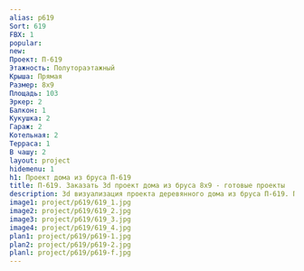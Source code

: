 ```yaml
---
alias: p619
Sort: 619
FBX: 1
popular: 
new: 
Проект: П-619
Этажность: Полутораэтажный
Крыша: Прямая
Размер: 8х9
Площадь: 103
Эркер: 2
Балкон: 1
Кукушка: 2
Гараж: 2
Котельная: 2
Терраса: 1
В чашу: 2
layout: project
hidemenu: 1
h1: Проект дома из бруса П-619
title: П-619. Заказать 3d проект дома из бруса 8х9 - готовые проекты
description: 3d визуализация проекта деревянного дома из бруса П-619. Площадь 103 м2, размер 8х9. Вы можете внести любые изменения в проект.
image1: project/p619/619_1.jpg
image2: project/p619/619_2.jpg
image3: project/p619/619_3.jpg
image4: project/p619/619_4.jpg
plan1: project/p619/p619-1.jpg
plan2: project/p619/p619-2.jpg
planl: project/p619/p619-f.jpg
---
```

